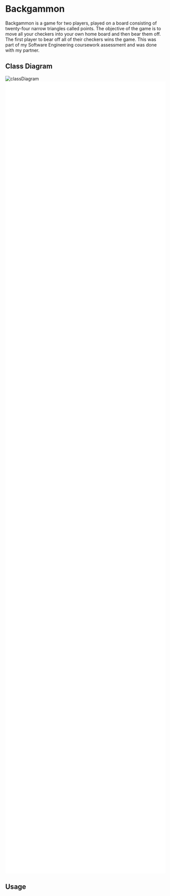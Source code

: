 # Backgammon 

Backgammon is a game for two players, played on a board consisting of twenty-four narrow triangles called points. The objective of the game is to move all your checkers into your own home board and then bear them off. The first player to bear off all of their checkers wins the game. This was part of my Software Engineering coursework assessment and was done with my partner.

## Class Diagram
![classDiagram](https://github.com/AnthonyLovesCoffee/backgammon_java/assets/72280731/15297f78-1491-4b48-9a50-28cc7d31a891)<?xml version="1.0" encoding="UTF-8" standalone="no"?><svg xmlns="http://www.w3.org/2000/svg" xmlns:xlink="http://www.w3.org/1999/xlink" contentStyleType="text/css" height="2478px" preserveAspectRatio="none" style="width:1944px;height:2478px;background:#FFFFFF;" version="1.1" viewBox="0 0 1944 2478" width="1944px" zoomAndPan="magnify"><defs/><g><rect fill="none" height="26.2969" id="_title" style="stroke:none;stroke-width:1.0;" width="191" x="869.95" y="5"/><text fill="#000000" font-family="sans-serif" font-size="14" font-weight="bold" lengthAdjust="spacing" textLength="181" x="874.95" y="22.9951">
## Usage


